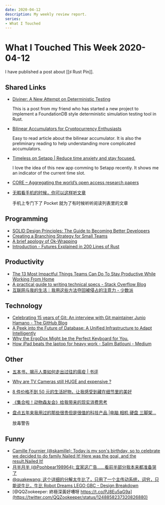 ```yaml
---
date: 2020-04-12
description: My weekly review report.
series:
- What I Touched
---
```


# What I Touched This Week 2020-04-12

I have published a post about [[♯ Rust Pin]].

<!--more-->

## Shared Links

-   [Diviner: A New Attempt on Deterministic Testing](https://xuejie.space/2020_04_11_diviner_a_new_attempt_on_deterministic_testing/)

    This is a post from my friend who has started a new project to implement a FoundationDB style deterministic simulation testing tool in Rust.

-   [Bilinear Accumulators for Cryptocurrency Enthusiasts](https://decentralizedthoughts.github.io/2020-04-02-bilinear-accumulators-for-cryptocurrency/)

    Easy to read article about the bilinear accumulator. It is also the
    preliminary reading to help understanding more complicated accumulators.

-   [Timeless on Setapp | Reduce time anxiety and stay focused.](https://setapp.com/apps/timeless)

    I love the idea of this new app comming to Setapp recently. It shows me an indicator of the current time slot.

-   [CORE – Aggregating the world’s open access research papers](https://core.ac.uk/)
-   [无暇看手机的时候，你可以这样听文章](https://sspai.com/post/59948)

    手机上专门下了 Pocket 就为了有时候听听阅读列表里的文章

## Programming

-   [SOLID Design Principles: The Guide to Becoming Better Developers](https://adevait.com/software/solid-design-principles-the-guide-to-becoming-better-developers)
-   [Creating a Branching Strategy for Small Teams](https://adevait.com/software/creating-branching-strategy)
-   [A brief apology of Ok-Wrapping](https://boats.gitlab.io/blog/post/why-ok-wrapping/)
-   [Introduction - Futures Explained in 200 Lines of Rust](https://cfsamson.github.io/books-futures-explained/)

## Productivity

-   [The 13 Most Impactful Things Teams Can Do To Stay Productive While Working From Home](https://doist.com/blog/work-from-home-advice/)
-   [A practical guide to writing technical specs - Stack Overflow Blog](https://stackoverflow.blog/2020/04/06/a-practical-guide-to-writing-technical-specs/)
-   [互联网与我的生活｜我用这些方法夺回被侵占的注意力 - 少数派](https://sspai.com/post/59606)

## Technology

-   [Celebrating 15 years of Git: An interview with Git maintainer Junio Hamano - The GitHub Blog](https://github.blog/2020-04-07-celebrating-15-years-of-git-an-interview-with-git-maintainer-junio-hamano/)
-   [A Peek into the Future of Database: A Unified Infrastructure to Adapt Intelligently](https://pingcap.com/blog/future-of-database-unified-infrastructure-to-adapt-intelligently/)
-   [Why the ErgoDox Might be the Perfect Keyboard for You.](https://medium.com/datadriveninvestor/why-the-ergodox-might-be-the-perfect-keyboard-for-you-d223fc40977e)
-   [How iPad beats the laptop for heavy work - Salim Batlouni - Medium](https://medium.com/@batlounis/how-ipad-beats-the-laptop-for-heavy-work-4776cba5e55d)

## Other

-   [五本书，揭示人类如何走出过往的瘟疫 | 书评](http://mp.weixin.qq.com/s?__biz=MjM5MjA1Mzk2MQ==&mid=2650877440&idx=1&sn=6f75a39c1854cf6cccd35bb38822c279&chksm=bd59a1a68a2e28b03e26a66bf828b3a20098ef2f888ae67551679665eefd6d1a1e2c75ed1658&mpshare=1&scene=1&srcid=&sharer_sharetime=1586585502628&sharer_shareid=e7bb68422a42795eb26b0930876fa613)
-   [Why are TV Cameras still HUGE and expensive ?](https://www.youtube.com/watch?v=RkTaMyatsTo)
-   [8 件价格不到 50 元的生活好物，让我感受到藏在细节里的美好](https://sspai.com/post/59789)
-   [《集合啦！动物森友会》给我带来的现实消费思考](https://sspai.com/post/59882)
-   [盘点五年来我用过的那些很贵但是很值的科技产品 |电脑 相机 硬盘 三脚架...](https://www.youtube.com/watch?v=E2bQjmY-8lk)

    放毒警告

## Funny

-   [Camille Fournier (@skamille): Today is my son's birthday, so to celebrate we decided to do family Nailed It! Here was the goal, and the result.Nailed It!](https://twitter.com/skamille/status/1246534738136924160)
-   [月半月半 (@Poohbear198964): 宜家这广告……看前半部分我本来都准备哭了](https://twitter.com/Poohbear198964/status/1248669038168817666)
-   [@quakewang: 这个详细的分解太牛比了，只用了一个主传动系统，词穷，只能说牛比，牛比 Robot Dreams LEGO GBC - Design Breakdown](https://twitter.com/quakewang/status/1248852233556385792)
-   [@QQZookeeper: 終極深黃好嘈呀 https://t.co/PJ8Eu5aG9a](https://twitter.com/QQZookeeper/status/1248858237320826880)
